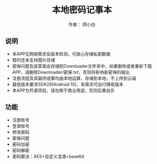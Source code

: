 <div align="center">

# 本地密码记事本
  作者： 鸽小白
</div>

## 说明
- 本APP无网络需求及版本检测，可放心存储私密数据
- 暂时还未支持图片存储
- 密保问题及其答案会存储到Downloader文件夹中，如果删除或者重新下载APP，请删除Downloader/密保.txt，否则将影响新密保的输出
- 注册流程及其最终成果均由本地运算，存储到本地，不上传到云端
- 最低版本要求SDK29(Android 10)，有需求可自行降低版本
- 本APP为开源项目，请勿用于商业用途，否则后果自负

## 功能
- 注册账号
- 登录账号
- 修改密码
- 密保问题
- 密码加密
- 密码解密
- 密码算法：AES+自定义混淆+base64

